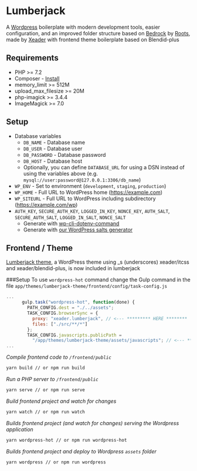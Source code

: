# Lumberjack
A [Wordpress](https://www.wordpress.org) boilerplate with modern development tools, easier configuration, and an improved folder structure
based on [Bedrock](https://roots.io/bedrock) by [Roots](https://roots.io), made by [Xeader](https://www.xeader.com) with frontend theme boilerplate based on Blendid-plus

## Requirements

- PHP >= 7.2
- Composer - [Install](https://getcomposer.org/doc/00-intro.md#installation-linux-unix-osx)
- memory_limit >= 512M
- upload_max_filesize >= 20M
- php-imagick >= 3.4.4 
- ImageMagick >= 7.0

## Setup

- Database variables
  - `DB_NAME` - Database name
  - `DB_USER` - Database user
  - `DB_PASSWORD` - Database password
  - `DB_HOST` - Database host
  - Optionally, you can define `DATABASE_URL` for using a DSN instead of using the variables above (e.g. `mysql://user:password@127.0.0.1:3306/db_name`)
- `WP_ENV` - Set to environment (`development`, `staging`, `production`)
- `WP_HOME` - Full URL to WordPress home (https://example.com)
- `WP_SITEURL` - Full URL to WordPress including subdirectory (https://example.com/wp)
- `AUTH_KEY`, `SECURE_AUTH_KEY`, `LOGGED_IN_KEY`, `NONCE_KEY`, `AUTH_SALT`, `SECURE_AUTH_SALT`, `LOGGED_IN_SALT`, `NONCE_SALT`
  - Generate with [wp-cli-dotenv-command](https://github.com/aaemnnosttv/wp-cli-dotenv-command)
  - Generate with [our WordPress salts generator](https://roots.io/salts.html)

## Frontend / Theme

[Lumberjack theme](https://github.com/xeader/lumberjack-theme), a WordPress theme using _s (underscores) xeader/itcss and xeader/blendid-plus, is now included in lumberjack

###Setup
To use `wordpress-hot` command change the Gulp command in the file `app/themes/lumberjack-theme/frontend/config/task-config.js`
```js
...
      gulp.task("wordpress-hot", function(done) {
        PATH_CONFIG.dest = "./../assets";
        TASK_CONFIG.browserSync = {
          proxy: "xeader.lumberjack", // <--- ********* HERE ********
          files: ["./src/**/*"]
        };
        TASK_CONFIG.javascripts.publicPath =
          "/app/themes/lumberjack-theme/assets/javascripts"; // <--- ********* HERE ********
...
```

*Compile frontend code to `/frontend/public`*  
```bash
yarn build // or npm run build
```

*Run a PHP server to `/frontend/public`*
```bash
yarn serve // or npm run serve
```

*Build frontend project and watch for changes*
```bash
yarn watch // or npm run watch
```

*Builds frontend project (and watch for changes) serving the Wordpress application*
```bash
yarn wordpress-hot // or npm run wordpress-hot
```

*Builds frontend project and deploy to Wordpress `assets` folder*
```bash
yarn wordpress // or npm run wordpress
```
